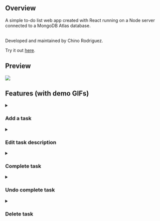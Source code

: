 <h2> Overview </h2>
A simple to-do list web app created with React running on a Node server connected to a MongoDB Atlas database. </br></br>

Developed and maintained by Chino Rodriguez.

Try it out <a href="https://simple-todos-react.herokuapp.com/">here</a>.

<h2> Preview </h2>

<img src="https://user-images.githubusercontent.com/106716130/200059011-0f283f7f-e372-4292-9525-5674cfc08984.png" />

<h2> Features (with demo GIFs) </h2>

<details>
<summary>
<h3> Add a task </h3>
</summary>
<img src="https://user-images.githubusercontent.com/106716130/200060589-ede17280-467c-4c60-8acf-d6e8c5582bcd.gif" />
</details>


<details>
<summary>
<h3> Edit task description </h3>
</summary>
<img src="https://user-images.githubusercontent.com/106716130/200061059-471efc04-96ef-4b14-bb19-ea46ea17debc.gif" />
</details>

<details>
<summary>
<h3> Complete task </h3>
</summary>
<img src="https://user-images.githubusercontent.com/106716130/200061165-e7754869-a522-4641-bc37-9d5f06098657.gif" />
</details>

<details>
<summary>
<h3> Undo complete task </h3>
</summary>
<img src="https://user-images.githubusercontent.com/106716130/200061217-e9c39d09-fd1d-4f6f-9ac1-87b24977964d.gif" />
</details>

<details>
<summary>
<h3> Delete task </h3>
</summary>
<img src="https://user-images.githubusercontent.com/106716130/200061279-7a5e58cf-485c-499b-98b3-bdd49d8da711.gif" />
</details>
